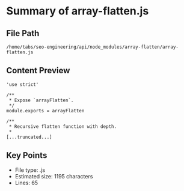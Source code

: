 # Summary of array-flatten.js
  
## File Path
`/home/tabs/seo-engineering/api/node_modules/array-flatten/array-flatten.js`

## Content Preview
```
'use strict'

/**
 * Expose `arrayFlatten`.
 */
module.exports = arrayFlatten

/**
 * Recursive flatten function with depth.
 *
[...truncated...]
```

## Key Points
- File type: .js
- Estimated size: 1195 characters
- Lines: 65
